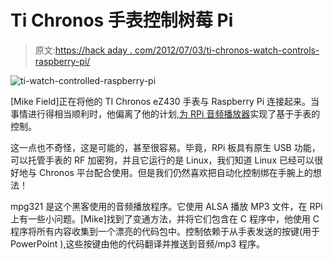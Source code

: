 # Ti Chronos 手表控制树莓 Pi

> 原文:[https://hack aday . com/2012/07/03/ti-chronos-watch-controls-raspberry-pi/](https://hackaday.com/2012/07/03/ti-chronos-watch-controls-raspberry-pi/)

![](../Images/15830ae085121147e0732399a6d95319.png "ti-watch-controlled-raspberry-pi")

[Mike Field]正在将他的 TI Chronos eZ430 手表与 Raspberry Pi 连接起来。当事情进行得相当顺利时，他偏离了他的计划,[为 RPi 音频播放器](http://hamsterworks.co.nz/mediawiki/index.php/Watch_Audio)实现了基于手表的控制。

这一点也不奇怪，这是可能的，甚至很容易。毕竟，RPi 板具有原生 USB 功能，可以托管手表的 RF 加密狗，并且它运行的是 Linux，我们知道 Linux 已经可以很好地与 Chronos 平台配合使用。但是我们仍然喜欢把自动化控制绑在手腕上的想法！

mpg321 是这个黑客使用的音频播放程序。它使用 ALSA 播放 MP3 文件，在 RPi 上有一些小问题。[Mike]找到了变通方法，并将它们包含在 C 程序中，他使用 C 程序将所有内容收集到一个漂亮的代码包中。控制依赖于从手表发送的按键(用于 PowerPoint ),这些按键由他的代码翻译并推送到音频/mp3 程序。